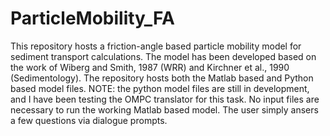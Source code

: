 # ParticleMobility_FA
This repository hosts a friction-angle based particle mobility model for sediment transport calculations.
The model has been developed based on the work of Wiberg and Smith, 1987 (WRR) and Kirchner et al., 1990 (Sedimentology). The repository hosts both the Matlab based and Python based model files. NOTE: the python model files are still in development, and I have been testing the OMPC translator for this task. No input files are necessary to run the working Matlab based model. The user simply ansers a few questions via dialogue prompts.
